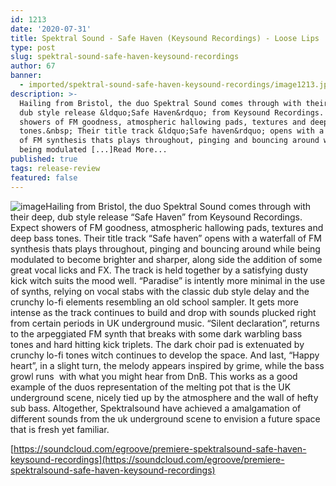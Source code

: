 ```yaml
---
id: 1213
date: '2020-07-31'
title: Spektral Sound - Safe Haven (Keysound Recordings) - Loose Lips
type: post
slug: spektral-sound-safe-haven-keysound-recordings
author: 67
banner:
  - imported/spektral-sound-safe-haven-keysound-recordings/image1213.jpeg
description: >-
  Hailing from Bristol, the duo Spektral Sound comes through with their deep,
  dub style release &ldquo;Safe Haven&rdquo; from Keysound Recordings. Expect
  showers of FM goodness, atmospheric hallowing pads, textures and deep bass
  tones.&nbsp; Their title track &ldquo;Safe haven&rdquo; opens with a waterfall
  of FM synthesis thats plays throughout, pinging and bouncing around while
  being modulated [...]Read More...
published: true
tags: release-review
featured: false
---
```

![image](../imported/spektral-sound-safe-haven-keysound-recordings/image1213.jpeg)Hailing from Bristol, the duo Spektral Sound comes through with their deep, dub style release “Safe Haven” from Keysound Recordings. Expect showers of FM goodness, atmospheric hallowing pads, textures and deep bass tones. Their title track “Safe haven” opens with a waterfall of FM synthesis thats plays throughout, pinging and bouncing around while being modulated to become brighter and sharper, along side the addition of some great vocal licks and FX. The track is held together by a satisfying dusty kick witch suits the mood well. “Paradise” is intently more minimal in the use of synths, relying on vocal stabs with the classic dub style delay and the crunchy lo-fi elements resembling an old school sampler. It gets more intense as the track continues to build and drop with sounds plucked right from certain periods in UK underground music. “Silent declaration”, returns to the arpeggiated FM synth that breaks with some dark warbling bass tones and hard hitting kick triplets. The dark choir pad is extenuated by crunchy lo-fi tones witch continues to develop the space. And last, “Happy heart”, in a slight turn, the melody appears inspired by grime, while the bass growl runs  with what you might hear from DnB. This works as a good example of the duos representation of the melting pot that is the UK underground scene, nicely tied up by the atmosphere and the wall of hefty sub bass. Altogether, Spektralsound have achieved a amalgamation of different sounds from the uk underground scene to envision a future space that is fresh yet familiar. 

[https://soundcloud.com/egroove/premiere-spektralsound-safe-haven-keysound-recordings](https://soundcloud.com/egroove/premiere-spektralsound-safe-haven-keysound-recordings)